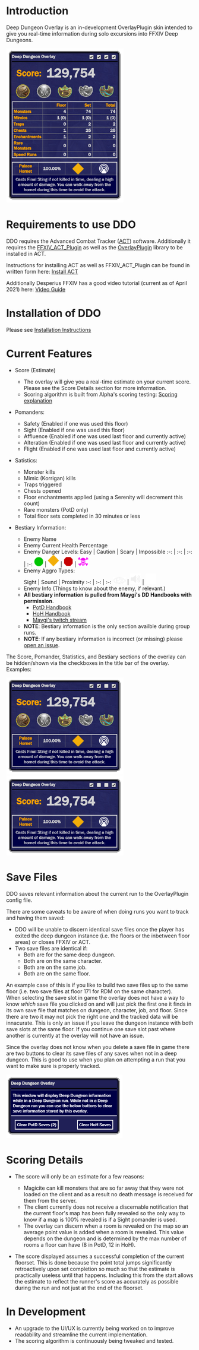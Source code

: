 # Introduction

Deep Dungeon Overlay is an in-development OverlayPlugin skin intended to give you real-time information during solo excursions into FFXIV Deep Dungeons.

![DDO](overlay/docs/DetailsFull01.png?raw=true)

# Requirements to use DDO

DDO requires the Advanced Combat Tracker ([ACT](https://advancedcombattracker.com/)) software.  Additionally it requires the [FFXIV_ACT_Plugin](https://github.com/ravahn/FFXIV_ACT_Plugin) as well as the [OverlayPlugin](https://github.com/ngld/OverlayPlugin) library to be installed in ACT.

Instructions for installing ACT as well as FFXIV_ACT_Plugin can be found in written form here: [Install ACT](https://github.com/FFXIV-ACT/setup-guide)

Additionally Desperius FFXIV has a good video tutorial (current as of April 2021) here: [Video Guide](https://www.youtube.com/watch?v=urZTrF864x8&t=0s)

# Installation of DDO

Please see <a href="INSTALL.md" target="_blank">Installation Instructions</a>

# Current Features

* Score (Estimate)
	* The overlay will give you a real-time estimate on your current score.  Please see the Score Details section for more information.
	* Scoring algorithm is built from Alpha's scoring testing: [Scoring explanation](https://docs.google.com/document/d/1MnR2Xtj2lol1LESgscI6yi_1xcAeP3FBwJecbD-EiwE/edit)
	 
* Pomanders:
	* Safety (Enabled if one was used this floor)
	* Sight (Enabled if one was used this floor)
	* Affluence (Enabled if one was used last floor and currently active)
	* Alteration (Enabled if one was used last floor and currently active)
	* Flight (Enabled if one was used last floor and currently active)

* Satistics:
	* Monster kills
	* Mimic (Korrigan) kills
	* Traps triggered 
	* Chests opened
	* Floor enchantments applied (using a Serenity will decrement this count)
	* Rare monsters (PotD only)
	* Total floor sets completed in 30 minutes or less
	
* Bestiary Information:
    * Enemy Name
	* Enemy Current Health Percentage
	* Enemy Danger Levels:
		Easy | Caution | Scary | Impossible
		:-: | :-: | :-: | :-: 
		![Easy](overlay/img/Easy.png) | ![Caution](overlay/img/Caution.png) | ![Scary](overlay/img/Scary.png) | ![Impossible](overlay/img/Impossible.png)
	* Enemy Aggro Types:	
		Sight | Sound | Proximity
		:-: | :-: | :-:
		![Sight](overlay/img/Sight.png) | ![Sound](overlay/img/Sound.png) | ![Proximity](overlay/img/Proximity.png)
	* Enemy Info (Things to know about the enemy, if relevant.)
	* __All bestiary information is pulled from Maygi's DD Handbooks with permission__.
		* [PotD Handbook](https://docs.google.com/document/d/e/2PACX-1vQpzFuhmSwTXuZSmtnKLNgQ0nRhumCFaB8NvCXFXSjrBHPRT5lXY8jMR4RaCK1aNfcl_G5ph5DNNwfl/pub)
		* [HoH Handbook](https://docs.google.com/document/d/1YVBSTOgJO-xOAB6YyKZEZRikjXFPle6Ihf_E7VdmQnI/edit)
		* [Maygi's twitch stream](https://www.twitch.tv/maygii)
	* **NOTE**: Bestiary information is the only section availble during group runs.
	* **NOTE**: If any bestiary information is incorrect (or missing) please [open an issue](https://github.com/IAmLokken/DeepDungeonOverlay/issues).

The Score, Pomander, Statistics, and Bestiary sections of the overlay can be hidden/shown via the checkboxes in the title bar of the overlay. Examples:

![DDOS01](overlay/docs/DetailsSimple01.png?raw=true) ![DDOS02](overlay/docs/DetailsSimple02.png?raw=true)

# Save Files

DDO saves relevant information about the current run to the OverlayPlugin config file.

There are some caveats to be aware of when doing runs you want to track and having them saved:
* DDO will be unable to discern identical save files once the player has exited the deep dungeon instance (i.e. the floors or the inbetween floor areas) or closes FFXIV or ACT.
* Two save files are identical if:
	* Both are for the same deep dungeon.
	* Both are on the same character.
	* Both are on the same job. 
	* Both are on the same floor.

An example case of this is if you like to build two save files up to the same floor (i.e. two save files at floor 171 for RDM on the same character).  
When selecting the save slot in game the overlay does not have a way to know _which_ save file you clicked on and will just pick the first one it finds in its own save file that matches on dungeon, character, job, and floor.  Since there are two it may not pick the right one and the tracked data will be innacurate.
This is only an issue if you leave the dungeon instance with both save slots at the same floor.  If you continue one save slot past where another is currently at the overlay will not have an issue.

Since the overlay does not know when you delete a save file in game there are two buttons to clear its save files of any saves when not in a deep dungeon.  This is good to use when you plan on attempting a run that you want to make sure is properly tracked.

![DDOSM](overlay/docs/SaveManager.png?raw=true)

# Scoring Details

* The score will only be an estimate for a few reasons:
    * Magicite can kill monsters that are so far away that they were not loaded on the client and as a result no death message is received for them from the server.
    * The client currently does not receive a discernable notification that the current floor's map has been fully revealed so the only way to know if a map is 100% revealed is if a Sight pomander is used.
    * The overlay can discern when a room is revealed on the map so an average point value is added when a room is revealed.  This value depends on the dungeon and is determined by the max number of rooms a floor can have (8 in PotD, 12 in HoH).

* The score displayed assumes a successful completion of the current floorset. This is done because the point total jumps significantly retroactively upon set completion so much so that the estimate is practically useless until that happens.  Including this from the start allows the estimate to reflect the runner's score as accurately as possible during the run and not just at the end of the floorset.

# In Development

* An upgrade to the UI/UX is currently being worked on to improve readability and streamline the current implementation.
* The scoring algorithm is continuously being tweaked and tested.
